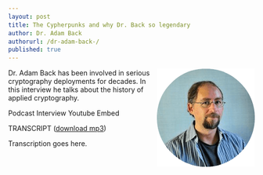 ```yaml
---
layout: post
title: The Cypherpunks and why Dr. Back so legendary
author: Dr. Adam Back
authorurl: /dr-adam-back-/
published: true
---
```


<img src="/images/adam-back.png" alt="Dr. Adam Back" align="right">
<p>Dr. Adam Back has been involved in serious cryptography deployments for decades. In this interview he talks about the history of applied cryptography.
<p>Podcast Interview Youtube Embed
<p>TRANSCRIPT (<a href="http://www.satoshisdeposition.com/podcast/BTCK-165-2015-09-07.mp3">download mp3</a>)
<p>Transcription goes here.